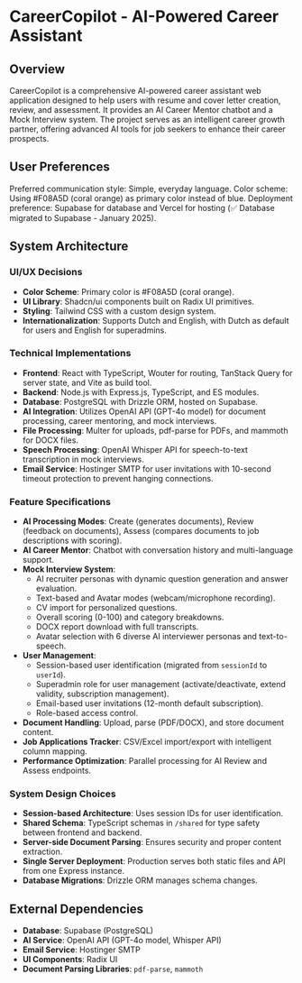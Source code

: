 # CareerCopilot - AI-Powered Career Assistant

## Overview
CareerCopilot is a comprehensive AI-powered career assistant web application designed to help users with resume and cover letter creation, review, and assessment. It provides an AI Career Mentor chatbot and a Mock Interview system. The project serves as an intelligent career growth partner, offering advanced AI tools for job seekers to enhance their career prospects.

## User Preferences
Preferred communication style: Simple, everyday language.
Color scheme: Using #F08A5D (coral orange) as primary color instead of blue.
Deployment preference: Supabase for database and Vercel for hosting (✅ Database migrated to Supabase - January 2025).

## System Architecture

### UI/UX Decisions
- **Color Scheme**: Primary color is #F08A5D (coral orange).
- **UI Library**: Shadcn/ui components built on Radix UI primitives.
- **Styling**: Tailwind CSS with a custom design system.
- **Internationalization**: Supports Dutch and English, with Dutch as default for users and English for superadmins.

### Technical Implementations
- **Frontend**: React with TypeScript, Wouter for routing, TanStack Query for server state, and Vite as build tool.
- **Backend**: Node.js with Express.js, TypeScript, and ES modules.
- **Database**: PostgreSQL with Drizzle ORM, hosted on Supabase.
- **AI Integration**: Utilizes OpenAI API (GPT-4o model) for document processing, career mentoring, and mock interviews.
- **File Processing**: Multer for uploads, pdf-parse for PDFs, and mammoth for DOCX files.
- **Speech Processing**: OpenAI Whisper API for speech-to-text transcription in mock interviews.
- **Email Service**: Hostinger SMTP for user invitations with 10-second timeout protection to prevent hanging connections.

### Feature Specifications
- **AI Processing Modes**: Create (generates documents), Review (feedback on documents), Assess (compares documents to job descriptions with scoring).
- **AI Career Mentor**: Chatbot with conversation history and multi-language support.
- **Mock Interview System**:
    - AI recruiter personas with dynamic question generation and answer evaluation.
    - Text-based and Avatar modes (webcam/microphone recording).
    - CV import for personalized questions.
    - Overall scoring (0-100) and category breakdowns.
    - DOCX report download with full transcripts.
    - Avatar selection with 6 diverse AI interviewer personas and text-to-speech.
- **User Management**:
    - Session-based user identification (migrated from `sessionId` to `userId`).
    - Superadmin role for user management (activate/deactivate, extend validity, subscription management).
    - Email-based user invitations (12-month default subscription).
    - Role-based access control.
- **Document Handling**: Upload, parse (PDF/DOCX), and store document content.
- **Job Applications Tracker**: CSV/Excel import/export with intelligent column mapping.
- **Performance Optimization**: Parallel processing for AI Review and Assess endpoints.

### System Design Choices
- **Session-based Architecture**: Uses session IDs for user identification.
- **Shared Schema**: TypeScript schemas in `/shared` for type safety between frontend and backend.
- **Server-side Document Parsing**: Ensures security and proper content extraction.
- **Single Server Deployment**: Production serves both static files and API from one Express instance.
- **Database Migrations**: Drizzle ORM manages schema changes.

## External Dependencies

- **Database**: Supabase (PostgreSQL)
- **AI Service**: OpenAI API (GPT-4o model, Whisper API)
- **Email Service**: Hostinger SMTP
- **UI Components**: Radix UI
- **Document Parsing Libraries**: `pdf-parse`, `mammoth`